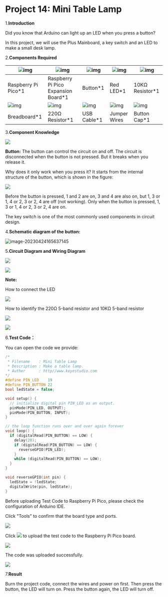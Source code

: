 # Project 14: Mini Table Lamp

1.**Introduction**

Did you know that Arduino can light up an LED when you press a button?

In this project, we will use the Plus Mainboard, a key switch and an LED to make a small desk lamp.

2.**Components Required**

| ![img](media/wps13.png) | ![img](media/wps14-168412182610224.jpg) | ![img](media/wps15-168412182723625.jpg) | ![img](media/wps16-168412182831326.jpg) | ![img](media/wps17-168412182952627.jpg) |
| ----------------------- | --------------------------------------- | --------------------------------------- | --------------------------------------- | --------------------------------------- |
| Raspberry Pi Pico*1     | Raspberry Pi Pico Expansion Board*1     | Button*1                                | Red LED*1                               | 10KΩ Resistor*1                         |
| ![img](media/wps18.jpg) | ![img](media/wps19-168412183317528.jpg) | ![img](media/wps20-168412183461429.jpg) | ![img](media/wps21-168412183602230.jpg) | ![img](media/wps22-168412183750231.jpg) |
| Breadboard*1            | 220Ω Resistor*1                         | USB Cable*1                             | Jumper Wires                            | Button Cap*1                            |

3.**Component Knowledge**

![](../media/5b8fea4657b47510d199f740fdcaaa9d.png)

**Button:** The button can control the circuit on and off. The circuit is disconnected when the button is not pressed. But it breaks when you release it. 

Why does it only work when you press it? It starts from the internal structure of the button, which is shown in the figure:

![](../media/d2a204e61c768f18924150db58aee093.png)

Before the button is pressed, 1 and 2 are on, 3 and 4 are also on, but 1, 3 or 1, 4 or 2, 3 or 2, 4 are off (not working). Only when the button is pressed, 1, 3 or 1, 4 or 2, 3 or 2, 4 are on.

The key switch is one of the most commonly used components in circuit design.

4.**Schematic diagram of the button:**

![image-20230424165637145](media/image-20230424165637145.png)


5.**Circuit Diagram and Wiring Diagram**

![](../media/0753a2a452e0292b31f79f9b6dabb0cc.png)

![](../media/a03a6553dc194ab61fb7b4d914740f90.png)

**Note:**

How to connect the LED

![](../media/f70404aa49540fd7aecae944c7c01f83.jpeg)

How to identify the 220Ω 5-band resistor and 10KΩ 5-band resistor

![](../media/55c0199544e9819328f6d5778f10d7d0.png)

![](../media/246cf3885dc837c458a28123885c9f7b.png)

6.**Test Code：**

You can open the code we provide:


```C
/* 
 * Filename    : Mini Table Lamp
 * Description : Make a table lamp.
 * Auther      : http//www.keyestudio.com
*/
#define PIN_LED    19
#define PIN_BUTTON 22
bool ledState = false;

void setup() {
  // initialize digital pin PIN_LED as an output.
  pinMode(PIN_LED, OUTPUT);
  pinMode(PIN_BUTTON, INPUT);
}

// the loop function runs over and over again forever
void loop() {
  if (digitalRead(PIN_BUTTON) == LOW) {
    delay(20);
    if (digitalRead(PIN_BUTTON) == LOW) {
      reverseGPIO(PIN_LED);
    }
    while (digitalRead(PIN_BUTTON) == LOW);
  }
}

void reverseGPIO(int pin) {
  ledState = !ledState;
  digitalWrite(pin, ledState);
}
```


Before uploading Test Code to Raspberry Pi Pico, please check the configuration of Arduino IDE.

Click "Tools" to confirm that the board type and ports.

![](../media/fb3c5d5bb135803dd629cae5e8eabc7c.png)

Click ![](../media/b0d41283bf5ae66d2d5ab45db15331ba.png) to upload the test code to the Raspberry Pi Pico board.

![](../media/c9c421a60ba0866cf2102cbe57d7fe28.png)

The code was uploaded successfully.

![](../media/47dd7f6786120f6f15d429407daa74f3.png)

7.**Result**

Burn the project code, connect the wires and power on first. Then press the button, the LED will turn on. Press the button again, the LED will turn off.
